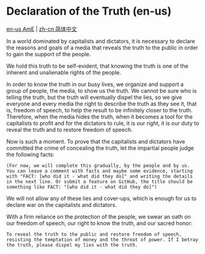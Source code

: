# Declaration of the Truth (en-us)

[en-us AmE](./README.md) | [zh-cn 简体中文](./README%20zh-cn.md)

In a world dominated by capitalists and dictators, it is necessary to declare the reasons and goals of a media that reveals the truth to the public in order to gain the support of the people.

We hold this truth to be self-evident, that knowing the truth is one of the inherent and unalienable rights of the people.

In order to know the truth in our busy lives, we organize and support a group of people, the media, to show us the truth. We cannot be sure who is telling the truth, but the truth will eventually dispel the lies, so we give everyone and every media the right to describe the truth as they see it, that is, freedom of speech, to help the result to be infinitely closer to the truth. Therefore, when the media hides the truth, when it becomes a tool for the capitalists to profit and for the dictators to rule, it is our right, it is our duty to reveal the truth and to restore freedom of speech.

Now is such a moment. To prove that the capitalists and dictators have committed the crime of concealing the truth, let the impartial people judge the following facts:

    (For now, we will complete this gradually, by the people and by us. You can leave a comment with facts and maybe some evidence, starting with "FACT: [who did it - what did they do]" and writing the details in the next line. Or submit a feature on GitHub, the title should be something like FACT: "[who did it - what did they do]")

We will not allow any of these lies and cover-ups, which is enough for us to declare war on the capitalists and dictators.

With a firm reliance on the protection of the people, we swear an oath on our freedom of speech, our right to know the truth, and our sacred honor:

    To reveal the truth to the public and restore freedom of speech, resisting the temptation of money and the threat of power. If I betray the truth, please dispel my lies with the truth.